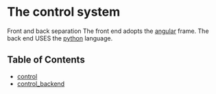The control system
================

Front and back separation
The front end adopts the [angular](https://angular.io/) frame.
The back end USES the [python](https://www.python.org/downloads/) language.

Table of Contents
-----------------

  * [control](control)
  * [control_backend](control_backend)
